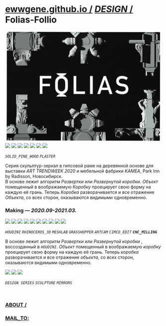 ﻿
# [ewwgene.github.io /](https://ewwgene.github.io/) [_DESIGN_ /](https://ewwgene.github.io/DESIGN) Folias-Follio

[![Folias-Follio](/100.jpg)](https://ewwgene.github.io/Folias-Follio/Carousel)<br> <a id="111" href="https://ewwgene.github.io/Folias-Follio/Carousel/#111"><img src="https://ewwgene.github.io/Folias-Follio/111.jpg" height="66"></a> <a id="112" href="https://ewwgene.github.io/Folias-Follio/Carousel/#112"><img src="https://ewwgene.github.io/Folias-Follio/112.jpg" height="66"></a> <a id="113" href="https://ewwgene.github.io/Folias-Follio/Carousel/#113"><img src="https://ewwgene.github.io/Folias-Follio/113.jpg" height="66"></a> <a id="114" href="https://ewwgene.github.io/Folias-Follio/Carousel/#114"><img src="https://ewwgene.github.io/Folias-Follio/114.jpg" height="66"></a> <a id="115" href="https://ewwgene.github.io/Folias-Follio/Carousel/#115"><img src="https://ewwgene.github.io/Folias-Follio/115.jpg" height="66"></a> <a id="116" href="https://ewwgene.github.io/Folias-Follio/Carousel/#116"><img src="https://ewwgene.github.io/Folias-Follio/116.jpg" height="66"></a> <a id="117" href="https://ewwgene.github.io/Folias-Follio/Carousel/#117"><img src="https://ewwgene.github.io/Folias-Follio/117.jpg" height="66"></a> <a id="text">&#160;</a>

_`SOLID_PINE_WOOD`_ _`PLASTER`_ 

Серия скульптур-зеркал в гипсовой раме на деревянной основе для выставки _ART TRENDWEEK 2020_ и мебельной фабрики _KAMEA_, Park Inn by Radisson, Новосибирск.<br> В основе лежит алгоритм _Развертки_ или _Развернутой коробки_. _Объект_ помещенный в воображаемую _Коробку_ проецирует свою форму на каждую её грань. Теперь _Коробка_ разворачивается и все отражение _Объекта_, со всех сторон, оказываются видимыми одновременно. 

### Making — _2020.09-2021.03._
<a id="101m" href="https://ewwgene.github.io/Folias-Follio/Carousel/#101m"><img src="https://ewwgene.github.io/Folias-Follio/Making/101.jpg" height="66"></a> <a id="103m" href="https://ewwgene.github.io/Folias-Follio/Carousel/#103m"><img src="https://ewwgene.github.io/Folias-Follio/Making/103.jpg" height="66"></a> <a id="105m" href="https://ewwgene.github.io/Folias-Follio/Carousel/#105m"><img src="https://ewwgene.github.io/Folias-Follio/Making/105.jpg" height="66"></a> <a id="201m" href="https://ewwgene.github.io/Folias-Follio/Carousel/#201m"><img src="https://ewwgene.github.io/Folias-Follio/Making/201.jpg" height="66"></a> <a id="401m" href="https://ewwgene.github.io/Folias-Follio/Carousel/#401m"><img src="https://ewwgene.github.io/Folias-Follio/Making/401.jpg" height="66"></a> <a id="501m" href="https://ewwgene.github.io/Folias-Follio/Carousel/#501m"><img src="https://ewwgene.github.io/Folias-Follio/Making/501.jpg" height="66"></a> <a id="600m" href="https://ewwgene.github.io/Folias-Follio/Carousel/#600m"><img src="https://ewwgene.github.io/Folias-Follio/Making/600.jpg" height="66"></a> <a id="601m" href="https://ewwgene.github.io/Folias-Follio/Carousel/#601m"><img src="https://ewwgene.github.io/Folias-Follio/Making/601.jpg" height="66"></a> <a id="602m" href="https://ewwgene.github.io/Folias-Follio/Carousel/#602m"><img src="https://ewwgene.github.io/Folias-Follio/Making/602.jpg" height="66"></a> <a id="701m" href="https://ewwgene.github.io/Folias-Follio/Carousel/#701m"><img src="https://ewwgene.github.io/Folias-Follio/Making/701.jpg" height="66"></a>  

_`HOUDINI`_ _`RHINOCEROS_3D`_ _`MESHLAB`_ _`GRASSHOPPER`_ _`ARTCAM`_ _`CIMCO_EDIT`_  _**`CNC_MILLING`**_ 

В основе лежит алгоритм _Развертки_ или _Развернутой коробки_ , воссозданный в _`HOUDINI`_. _Объект_ помещенный в воображаемую _коробку_ проецирует свою форму на каждую её грань. Теперь _коробка_ разворачивается и все отражение _объекта_, со всех сторон, оказываются видимыми одновременно. 

<a id="300" href="https://ewwgene.github.io/Folias-Follio/Carousel/#300"><img src="https://ewwgene.github.io/Folias-Follio/300.jpg" height="66"></a> <a id="301" href="https://ewwgene.github.io/Folias-Follio/Carousel/#301"><img src="https://ewwgene.github.io/Folias-Follio/301.jpg" height="66"></a> <a id="303" href="https://ewwgene.github.io/Folias-Follio/Carousel/#303"><img src="https://ewwgene.github.io/Folias-Follio/303.jpg" height="66"></a> 

_`DESIGN SERIES`_ _`SCULPTURE`_ _`MIRRORS`_ 

<br> 

### [ABOUT /](https://ewwgene.github.io/ABOUT)
### [MAIL_TO:](mailto:r0cam@me.com)